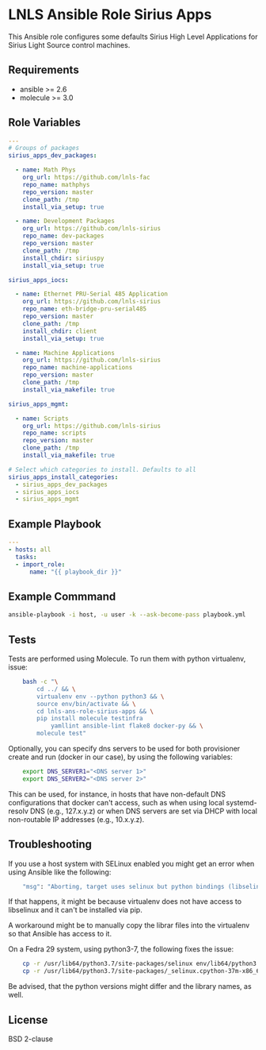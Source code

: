 LNLS Ansible Role Sirius Apps
=============================

This Ansible role configures some defaults Sirius High Level Applications for Sirius Light Source control machines.

## Requirements

- ansible >= 2.6
- molecule >= 3.0

## Role Variables

```yaml
---
# Groups of packages
sirius_apps_dev_packages:

  - name: Math Phys
    org_url: https://github.com/lnls-fac
    repo_name: mathphys
    repo_version: master
    clone_path: /tmp
    install_via_setup: true

  - name: Development Packages
    org_url: https://github.com/lnls-sirius
    repo_name: dev-packages
    repo_version: master
    clone_path: /tmp
    install_chdir: siriuspy
    install_via_setup: true

sirius_apps_iocs:

  - name: Ethernet PRU-Serial 485 Application
    org_url: https://github.com/lnls-sirius
    repo_name: eth-bridge-pru-serial485
    repo_version: master
    clone_path: /tmp
    install_chdir: client
    install_via_setup: true

  - name: Machine Applications
    org_url: https://github.com/lnls-sirius
    repo_name: machine-applications
    repo_version: master
    clone_path: /tmp
    install_via_makefile: true

sirius_apps_mgmt:

  - name: Scripts
    org_url: https://github.com/lnls-sirius
    repo_name: scripts
    repo_version: master
    clone_path: /tmp
    install_via_makefile: true

# Select which categories to install. Defaults to all
sirius_apps_install_categories:
  - sirius_apps_dev_packages
  - sirius_apps_iocs
  - sirius_apps_mgmt
```

## Example Playbook

```yaml
---
- hosts: all
  tasks:
  - import_role:
      name: "{{ playbook_dir }}"
```

## Example Commmand

```bash
ansible-playbook -i host, -u user -k --ask-become-pass playbook.yml
```

## Tests

Tests are performed using Molecule. To run them with python virtualenv, issue:

```bash
    bash -c "\
        cd ../ && \
        virtualenv env --python python3 && \
        source env/bin/activate && \
        cd lnls-ans-role-sirius-apps && \
        pip install molecule testinfra
            yamllint ansible-lint flake8 docker-py && \
        molecule test"
```

Optionally, you can specify dns servers to be used for both
provisioner create and run (docker in our case), by using
the following variables:


```bash
    export DNS_SERVER1="<DNS server 1>"
    export DNS_SERVER2="<DNS server 2>"
```

This can be used, for instance, in hosts that have non-default
DNS configurations that docker can't access, such as when
using local systemd-resolv DNS (e.g., 127.x.y.z) or when DNS
servers are set via DHCP with local non-routable IP addresses
(e.g., 10.x.y.z).

## Troubleshooting

If you use a host system with SELinux enabled you might get an error when using
Ansible like the following:

```bash
    "msg": "Aborting, target uses selinux but python bindings (libselinux-python) aren't installed!"
```

If that happens, it might be because virtualenv does not have access to libselinux
and it can't be installed via pip.

A workaround might be to manually copy the librar files into the virtualenv
so that Ansible has access to it.

On a Fedra 29 system, using python3-7, the following fixes the issue:

```bash
    cp -r /usr/lib64/python3.7/site-packages/selinux env/lib64/python3.7/site-packages/
    cp -r /usr/lib64/python3.7/site-packages/_selinux.cpython-37m-x86_64-linux-gnu.so env/lib64/python3.7/site-packages/
```

Be advised, that the python versions might differ and the library names, as well.

## License

BSD 2-clause
